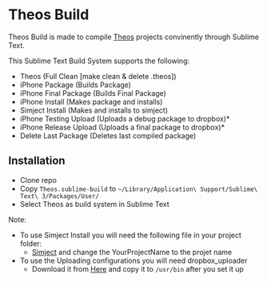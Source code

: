 # Theos Build

Theos Build is made to compile [Theos](http://github.com/theos/theos) projects convinently through Sublime Text.

This Sublime Text Build System supports the following:

- Theos (Full Clean [make clean & delete .theos])
- iPhone Package (Builds Package)
- iPhone Final Package (Builds Final Package)
- iPhone Install (Makes package and installs)
- Simject Install (Makes and installs to simject)
- iPhone Testing Upload (Uploads a debug package to dropbox)*
- iPhone Release Upload (Uploads a final package to dropbox)*
- Delete Last Package (Deletes last compiled package)

## Installation

- Clone repo
- Copy `Theos.sublime-build` to `~/Library/Application\ Support/Sublime\ Text\ 3/Packages/User/`
- Select Theos as build system in Sublime Text

Note: 
- To use Simject Install you will need the following file in your project folder:
  - [Simject](simject.sh) and change the YourProjectName to the projet name
- To use the Uploading configurations you will need dropbox_uploader
  - Download it from [Here](https://github.com/andreafabrizi/Dropbox-Uploader) and copy it to `/usr/bin` after you set it up

